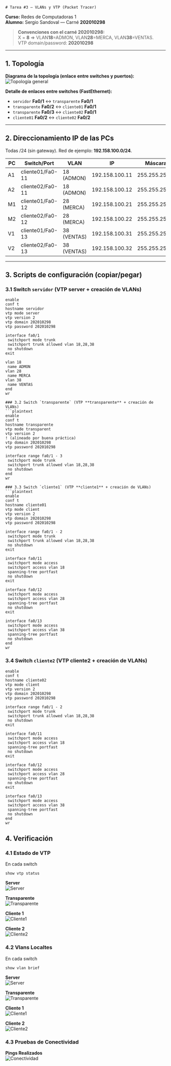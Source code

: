     # Tarea #3 — VLANs y VTP (Packet Tracer)
**Curso:** Redes de Computadoras 1  
**Alumno:** Sergio Sandoval — Carné **202010298**  


> **Convenciones con el carné 202010298:**  
> X = **8** ⇒ VLAN**18**=ADMON, VLAN**28**=MERCA, VLAN**38**=VENTAS.  
> VTP domain/password: **202010298**

---

## 1. Topología

**Diagrama de la topología (enlace entre switches y puertos):**  
![Topología general](https://github.com/seb4sr/Redes1_2S_2025_202010298/blob/main/T3/images/topo.png "Captura: Topología")

**Detalle de enlaces entre switches (FastEthernet):**
- `servidor` **Fa0/1** ↔ `transparente` **Fa0/1**
- `transparente` **Fa0/2** ↔ `cliente01` **Fa0/1**
- `transparente` **Fa0/3** ↔ `cliente02` **Fa0/1**
- `cliente01` **Fa0/2** ↔ `cliente02` **Fa0/2**

---

## 2. Direccionamiento IP de las PCs

Todas /24 (sin gateway). Red de ejemplo: **192.158.100.0/24**.

| PC  | Switch/Port | VLAN | IP             | Máscara        |
|-----|-------------|------|----------------|----------------|
| A1  | cliente01/Fa0-11 | 18 (ADMON) | 192.158.100.11 | 255.255.255.0 |
| A2  | cliente02/Fa0-11 | 18 (ADMON) | 192.158.100.12 | 255.255.255.0 |
| M1  | cliente01/Fa0-12 | 28 (MERCA) | 192.158.100.21 | 255.255.255.0 |
| M2  | cliente02/Fa0-12 | 28 (MERCA) | 192.158.100.22 | 255.255.255.0 |
| V1  | cliente01/Fa0-13 | 38 (VENTAS)| 192.158.100.31 | 255.255.255.0 |
| V2  | cliente02/Fa0-13 | 38 (VENTAS)| 192.158.100.32 | 255.255.255.0 |

---

## 3. Scripts de configuración (copiar/pegar)


### 3.1 Switch `servidor` (VTP **server** + creación de VLANs)
```plaintext
enable
conf t
hostname servidor
vtp mode server
vtp version 2
vtp domain 202010298
vtp password 202010298

interface fa0/1
 switchport mode trunk
 switchport trunk allowed vlan 18,28,38
 no shutdown
exit

vlan 18
 name ADMON
vlan 28
 name MERCA
vlan 38
 name VENTAS
end
wr

### 3.2 Switch `transparente` (VTP **transparente** + creación de VLANs)
```plaintext
enable
conf t
hostname transparente
vtp mode transparent
vtp version 2
! (alineado por buena práctica)
vtp domain 202010298
vtp password 202010298

interface range fa0/1 - 3
 switchport mode trunk
 switchport trunk allowed vlan 18,28,38
 no shutdown
end
wr

### 3.3 Switch `cliente1` (VTP **cliente1** + creación de VLANs)
```plaintext
enable
conf t
hostname cliente01
vtp mode client
vtp version 2
vtp domain 202010298
vtp password 202010298

interface range fa0/1 - 2
 switchport mode trunk
 switchport trunk allowed vlan 18,28,38
 no shutdown
exit

interface fa0/11
 switchport mode access
 switchport access vlan 18
 spanning-tree portfast
 no shutdown
exit

interface fa0/12
 switchport mode access
 switchport access vlan 28
 spanning-tree portfast
 no shutdown
exit

interface fa0/13
 switchport mode access
 switchport access vlan 38
 spanning-tree portfast
 no shutdown
end
wr
```

### 3.4 Switch `cliente2` (VTP **cliente2** + creación de VLANs)
```plaintext
enable
conf t
hostname cliente02
vtp mode client
vtp version 2
vtp domain 202010298
vtp password 202010298

interface range fa0/1 - 2
 switchport mode trunk
 switchport trunk allowed vlan 18,28,38
 no shutdown
exit

interface fa0/11
 switchport mode access
 switchport access vlan 18
 spanning-tree portfast
 no shutdown
exit

interface fa0/12
 switchport mode access
 switchport access vlan 28
 spanning-tree portfast
 no shutdown
exit

interface fa0/13
 switchport mode access
 switchport access vlan 38
 spanning-tree portfast
 no shutdown
end
wr
```
## 4. Verificación


### 4.1 Estado de VTP
En cada switch
```plaintext
show vtp status
```
**Server**  
![Server](https://github.com/seb4sr/Redes1_2S_2025_202010298/blob/main/T3/images/server2.png)

**Transparente**  
![Transparente](https://github.com/seb4sr/Redes1_2S_2025_202010298/blob/main/T3/images/trans2.png)

**Cliente 1**  
![Cliente1](https://github.com/seb4sr/Redes1_2S_2025_202010298/blob/main/T3/images/c12.png)

**Cliente 2**  
![Cliente2](https://github.com/seb4sr/Redes1_2S_2025_202010298/blob/main/T3/images/c22.png)

### 4.2 Vlans Localtes
En cada switch
```plaintext
show vlan brief
```
**Server**  
![Server](https://github.com/seb4sr/Redes1_2S_2025_202010298/blob/main/T3/images/server1.png)

**Transparente**  
![Transparente](https://github.com/seb4sr/Redes1_2S_2025_202010298/blob/main/T3/images/trans1.png)

**Cliente 1**  
![Cliente1](https://github.com/seb4sr/Redes1_2S_2025_202010298/blob/main/T3/images/c11.png)

**Cliente 2**  
![Cliente2](https://github.com/seb4sr/Redes1_2S_2025_202010298/blob/main/T3/images/c21.png)

### 4.3 Pruebas de Conectividad

**Pings Realizados**  
![Conectividad](https://github.com/seb4sr/Redes1_2S_2025_202010298/blob/main/T3/images/compronaciones.png)
